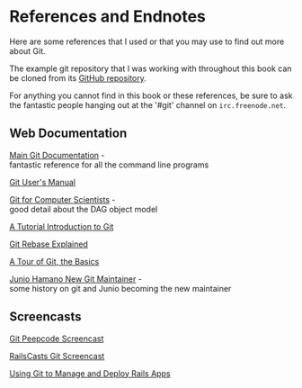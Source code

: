 <!--
SPDX-FileCopyrightText: 2008 Scott Chacon <schacon@gmail.com>
SPDX-FileCopyrightText: 2008 Scotty <schacony@gmail.com>

SPDX-License-Identifier: CC-BY-SA-3.0
-->

# References and Endnotes

Here are some references that I used
or that you may use to find out more about Git.

The example git repository that I was working with throughout this book
can be cloned from its
[GitHub repository](https://github.com/schacon/simplegit).

For anything you cannot find in this book or these references,
be sure to ask the fantastic people hanging out
at the '#git' channel on `irc.freenode.net`.

## Web Documentation

[Main Git Documentation](https://mirrors.edge.kernel.org/pub/software/scm/git/docs/) - \
fantastic reference for all the command line programs

[Git User's Manual](
https://mirrors.edge.kernel.org/pub/software/scm/git/docs/user-manual.html)

[Git for Computer Scientists](
https://eagain.net/articles/git-for-computer-scientists/) - \
good detail about the DAG object model

[A Tutorial Introduction to Git](
https://git-scm.com/docs/gittutorial)

[Git Rebase Explained](
https://wincent.com/wiki/Git_rebase_explained)

[A Tour of Git, the Basics](https://cworth.org/hgbook-git/tour/)

[Junio Hamano New Git Maintainer](https://kerneltrap.org/node/5496) - \
some history on git and Junio becoming the new maintainer

## Screencasts

[Git Peepcode Screencast](https://peepcode.com/products/git)

[RailsCasts Git Screencast](http://railscasts.com/episodes/96)

[Using Git to Manage and Deploy Rails Apps](
http://www.jointheconversation.org/railsgit)
